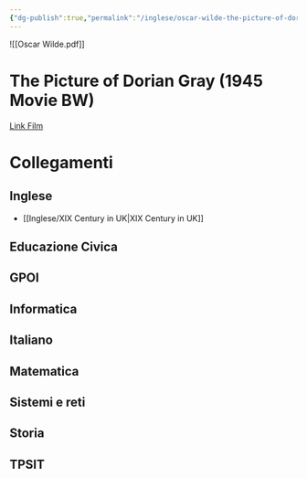 ```yaml
---
{"dg-publish":true,"permalink":"/inglese/oscar-wilde-the-picture-of-dorian-gray/","dgPassFrontmatter":true,"created":"2024-12-31T14:06:28.790+01:00","updated":"2024-12-31T14:29:28.557+01:00"}
---
```


![[Oscar Wilde.pdf]]

# The Picture of Dorian Gray (1945 Movie BW)

[Link Film](https://drive.google.com/file/d/1PT-UdOM8YNr8xQj6orZirCV1r15ieGqU/view?usp=sharing)

# Collegamenti

## Inglese

- [[Inglese/XIX Century in UK\|XIX Century in UK]]
## Educazione Civica

## GPOI

## Informatica

## Italiano

## Matematica

## Sistemi e reti

## Storia

## TPSIT